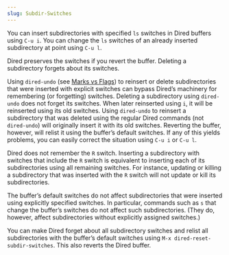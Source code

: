```yaml
---
slug: Subdir-Switches
---
```


You can insert subdirectories with specified `ls` switches in Dired buffers using `C-u i`. You can change the `ls` switches of an already inserted subdirectory at point using `C-u l`.

Dired preserves the switches if you revert the buffer. Deleting a subdirectory forgets about its switches.

Using `dired-undo` (see [Marks vs Flags](/docs/emacs/Marks-vs-Flags)) to reinsert or delete subdirectories that were inserted with explicit switches can bypass Dired’s machinery for remembering (or forgetting) switches. Deleting a subdirectory using `dired-undo` does not forget its switches. When later reinserted using `i`, it will be reinserted using its old switches. Using `dired-undo` to reinsert a subdirectory that was deleted using the regular Dired commands (not `dired-undo`) will originally insert it with its old switches. Reverting the buffer, however, will relist it using the buffer’s default switches. If any of this yields problems, you can easily correct the situation using `C-u i` or `C-u l`.

Dired does not remember the `R` switch. Inserting a subdirectory with switches that include the `R` switch is equivalent to inserting each of its subdirectories using all remaining switches. For instance, updating or killing a subdirectory that was inserted with the `R` switch will not update or kill its subdirectories.

The buffer’s default switches do not affect subdirectories that were inserted using explicitly specified switches. In particular, commands such as `s` that change the buffer’s switches do not affect such subdirectories. (They do, however, affect subdirectories without explicitly assigned switches.)

You can make Dired forget about all subdirectory switches and relist all subdirectories with the buffer’s default switches using `M-x dired-reset-subdir-switches`. This also reverts the Dired buffer.
